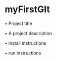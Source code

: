 # myFirstGIt


• Project title

• A project description

• install instructions

• run instructions
